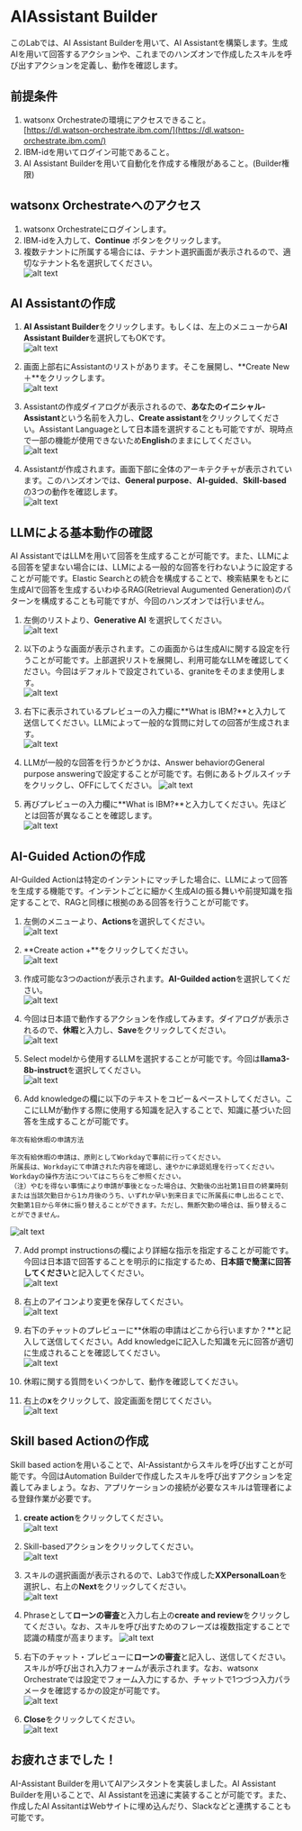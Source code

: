 # AIAssistant Builder

このLabでは、AI Assistant Builderを用いて、AI Assistantを構築します。生成AIを用いて回答するアクションや、これまでのハンズオンで作成したスキルを呼び出すアクションを定義し、動作を確認します。

## 前提条件
 1. watsonx Orchestrateの環境にアクセスできること。  
 [https://dl.watson-orchestrate.ibm.com/](https://dl.watson-orchestrate.ibm.com/) 　　 
 2. IBM-idを用いてログイン可能であること。
 3. AI Assistant Builderを用いて自動化を作成する権限があること。(Builder権限)

## watsonx Orchestrateへのアクセス

 1. watsonx Orchestrateにログインします。
 2. IBM-idを入力して、**Continue** ボタンをクリックします。
 3. 複数テナントに所属する場合には、テナント選択画面が表示されるので、適切なテナント名を選択してください。  
![alt text](lab1_images/image.png)

## AI Assistantの作成

1. **AI Assistant Builder**をクリックします。もしくは、左上のメニューから**AI Assistant Builder**を選択してもOKです。  
![alt text](AIAssistant_images/image.png)

5. 画面上部右にAssistantのリストがあります。そこを展開し、**Create New ＋**をクリックします。  
![alt text](AIAssistant_images/image-1.png)

6. Assistantの作成ダイアログが表示されるので、**あなたのイニシャル-Assistant**という名前を入力し、**Create assistant**をクリックしてください。Assistant Languageとして日本語を選択することも可能ですが、現時点で一部の機能が使用できないため**English**のままにしてください。  
![alt text](AIAssistant_images/image-2.png)

7. Assistantが作成されます。画面下部に全体のアーキテクチャが表示されています。このハンズオンでは、**General purpose**、**AI-guided**、**Skill-based**の3つの動作を確認します。      
![alt text](AIAssistant_images/image-3.png)

## LLMによる基本動作の確認
AI AssistantではLLMを用いて回答を生成することが可能です。また、LLMによる回答を望まない場合には、LLMによる一般的な回答を行わないように設定することが可能です。Elastic Searchとの統合を構成することで、検索結果をもとに生成AIで回答を生成するいわゆるRAG(Retrieval Augumented Generation)のパターンを構成することも可能ですが、今回のハンズオンでは行いません。

1. 左側のリストより、**Generative AI** を選択してください。  
![alt text](AIAssistant_images/image-4.png)

2. 以下のような画面が表示されます。この画面からは生成AIに関する設定を行うことが可能です。上部選択リストを展開し、利用可能なLLMを確認してください。今回はデフォルトで設定されている、graniteをそのまま使用します。  
![alt text](AIAssistant_images/image-5.png)

3. 右下に表示されているプレビューの入力欄に**What is IBM?**と入力して送信してください。LLMによって一般的な質問に対しての回答が生成されます。　　  
![alt text](AIAssistant_images/image-6.png)

4. LLMが一般的な回答を行うかどうかは、Answer behaviorのGeneral purpose answeringで設定することが可能です。右側にあるトグルスイッチをクリックし、OFFにしてください。
![alt text](AIAssistant_images/image-8.png)

5. 再びプレビューの入力欄に**What is IBM?**と入力してください。先ほどとは回答が異なることを確認します。  
![alt text](AIAssistant_images/image-9.png)


## AI-Guided Actionの作成
AI-Guilded Actionは特定のインテントにマッチした場合に、LLMによって回答を生成する機能です。インテントごとに細かく生成AIの振る舞いや前提知識を指定することで、RAGと同様に根拠のある回答を行うことが可能です。

1. 左側のメニューより、**Actions**を選択してください。    
![alt text](AIAssistant_images/image-10.png)

2. **Create action +**をクリックしてください。    
![alt text](AIAssistant_images/image-11.png)

3. 作成可能な3つのactionが表示されます。**AI-Guilded action**を選択してください。  
![alt text](AIAssistant_images/image-12.png)

4. 今回は日本語で動作するアクションを作成してみます。ダイアログが表示されるので、**休暇**と入力し、**Save**をクリックしてください。   
![alt text](AIAssistant_images/image-13.png)

5. Select modelから使用するLLMを選択することが可能です。今回は**llama3-8b-instruct**を選択してください。  
![alt text](AIAssistant_images/image-14.png)  

6. Add knowledgeの欄に以下のテキストをコピー＆ペーストしてください。ここにLLMが動作する際に使用する知識を記入することで、知識に基づいた回答を生成することが可能です。  
```
年次有給休暇の申請方法

年次有給休暇の申請は、原則としてWorkdayで事前に行ってください。
所属長は、Workdayにて申請された内容を確認し、速やかに承認処理を行ってください。Workdayの操作方法についてはこちらをご参照ください。
（注）やむを得ない事情により申請が事後となった場合は、欠勤後の出社第1日目の終業時刻または当該欠勤日から1カ月後のうち、いずれか早い到来日までに所属長に申し出ることで、欠勤第1日から年休に振り替えることができます。ただし、無断欠勤の場合は、振り替えることができません。
```
![alt text](AIAssistant_images/image-15.png)

7. Add prompt instructionsの欄により詳細な指示を指定することが可能です。今回は日本語で回答することを明示的に指定するため、**日本語で簡潔に回答してください**と記入してください。  
![alt text](AIAssistant_images/image-16.png)

8. 右上のアイコンより変更を保存してください。  
![alt text](AIAssistant_images/image-18.png)

8. 右下のチャットのプレビューに**休暇の申請はどこから行いますか？**と記入して送信してください。Add knowledgeに記入した知識を元に回答が適切に生成されることを確認してください。  
![alt text](AIAssistant_images/image-17.png)

9. 休暇に関する質問をいくつかして、動作を確認してください。

10. 右上の**x**をクリックして、設定画面を閉じてください。  
![alt text](AIAssistant_images/image-19.png)


## Skill based Actionの作成
Skill based actionを用いることで、AI-Assistantからスキルを呼び出すことが可能です。今回はAutomation Builderで作成したスキルを呼び出すアクションを定義してみましょう。なお、アプリケーションの接続が必要なスキルは管理者による登録作業が必要です。  

1. **create action**をクリックしてください。  
![alt text](AIAssistant_images/image-20.png)

2. Skill-basedアクションをクリックしてください。  
![alt text](AIAssistant_images/image-21.png)

3. スキルの選択画面が表示されるので、Lab3で作成した**XXPersonalLoan**を選択し、右上の**Next**をクリックしてください。  
![alt text](AIAssistant_images/image-23.png)

4. Phraseとして**ローンの審査**と入力し右上の**create and review**をクリックしてください。なお、スキルを呼び出すためのフレーズは複数指定することで認識の精度が高まります。
![alt text](AIAssistant_images/image-24.png)

5. 右下のチャット・プレビューに**ローンの審査**と記入し、送信してください。スキルが呼び出され入力フォームが表示されます。なお、watsonx Orchestrateでは設定でフォーム入力にするか、チャットで1つづつ入力パラメータを確認するかの設定が可能です。  
![alt text](AIAssistant_images/image-25.png)

6. **Close**をクリックしてください。  
![alt text](AIAssistant_images/image-26.png)

## お疲れさまでした！
AI-Assistant Builderを用いてAIアシスタントを実装しました。AI Assistant Builderを用いることで、AI Assistantを迅速に実装することが可能です。また、作成したAI AssitantはWebサイトに埋め込んだり、Slackなどと連携することも可能です。　


